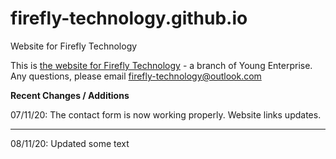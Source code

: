 # firefly-technology.github.io
Website for Firefly Technology

This is [the website for Firefly Technology](http://firefly-technology.github.io) - a branch of Young Enterprise.
Any questions, please email [firefly-technology@outlook.com](mailto:fireflytechnology@outlook.com)

**Recent Changes / Additions**

07/11/20: The contact form is now working properly. Website links updates.

---

08/11/20: Updated some text 
